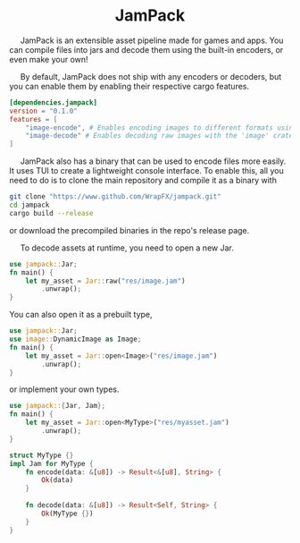 <div align="center">

# JamPack

</div>

&nbsp;&nbsp;&nbsp;&nbsp;
JamPack is an extensible asset pipeline made for games and apps. You can compile files into jars and decode them using the built-in encoders, or even make your own!

&nbsp;&nbsp;&nbsp;&nbsp;
By default, JamPack does not ship with any encoders or decoders, but you can enable them by enabling their respective cargo features.

```TOML
[dependencies.jampack]
version = "0.1.0"
features = [
    "image-encode", # Enables encoding images to different formats using the 'image' crate
    "image-decode" # Enables decoding raw images with the 'image' crate
]
```

&nbsp;&nbsp;&nbsp;&nbsp;
JamPack also has a binary that can be used to encode files more easily. It uses TUI to create a lightweight console interface. To enable this, all you need to do is to clone the main repository and compile it as a binary with

```Bash
git clone "https://www.github.com/WrapFX/jampack.git"
cd jampack
cargo build --release
```

or download the precompiled binaries in the repo's release page.

&nbsp;&nbsp;&nbsp;&nbsp;
To decode assets at runtime, you need to open a new Jar.

```Rust
use jampack::Jar;
fn main() {
    let my_asset = Jar::raw("res/image.jam")
        .unwrap();
}
```

You can also open it as a prebuilt type,

```Rust
use jampack::Jar;
use image::DynamicImage as Image;
fn main() {
    let my_asset = Jar::open<Image>("res/image.jam")
        .unwrap();
}
```

or implement your own types.

```Rust
use jampack::{Jar, Jam};
fn main() {
    let my_asset = Jar::open<MyType>("res/myasset.jam")
        .unwrap();
}

struct MyType {}
impl Jam for MyType {
    fn encode(data: &[u8]) -> Result<&[u8], String> {
        Ok(data)
    }
    
    fn decode(data: &[u8]) -> Result<Self, String> {
        Ok(MyType {})
    }
}
```